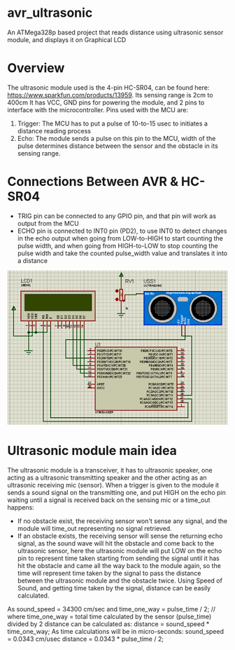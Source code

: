 # avr_ultrasonic
An ATMega328p based project that reads distance using ultrasonic sensor module, and displays it on Graphical LCD

# Overview
The ultrasonic module used is the 4-pin HC-SR04, can be found here: https://www.sparkfun.com/products/13959.
Its sensing range is 2cm to 400cm
It has VCC, GND pins for powering the module, and 2 pins to interface with the microcontroller.
Pins used with the MCU are:
  1. Trigger: The MCU has to put a pulse of 10-to-15 usec to initiates a distance reading process
  2. Echo:    The module sends a pulse on this pin to the MCU, width of the pulse determines distance between the sensor and the obstacle in its sensing range.

# Connections Between AVR & HC-SR04
- TRIG pin can be connected to any GPIO pin, and that pin will work as output from the MCU
- ECHO pin is connected to INT0 pin (PD2), to use INT0 to detect changes in the echo output when going from LOW-to-HIGH to start counting the pulse width, and when going from HIGH-to-LOW to stop counting the pulse width and take the counted pulse_width value and translates it into a distance

![Alt text](/img.png?raw=true "ATMega328P with Ultrasonic and LCD")

# Ultrasonic module main idea
The ultrasonic module is a transceiver, it has to ultrasonic speaker, one acting as a ultrasonic transmitting speaker and the other acting as an ultrasonic receiving mic (sensor).
When a trigger is given to the module it sends a sound signal on the transmitting one, and put HIGH on the echo pin waiting until a signal is received back on the sensing mic or a time_out happens:
- If no obstacle exist, the receiving sensor won't sense any signal, and the module will time_out representing no signal retrieved.
- If an obstacle exists, the receiving sensor will sense the returning echo signal, as the sound wave will hit the obstacle and come back to the ultrasonic sensor, here the ultrasonic module will put LOW on the echo pin to represent time taken starting from sending the signal until it has hit the obstacle and came all the way back to the module again, so the time will represent time taken by the signal to pass the distance between the ultrasonic module and the obstacle twice.
Using Speed of Sound, and getting time taken by the signal, distance can be easily calculated.

As sound_speed = 34300 cm/sec
and time_one_way = pulse_time / 2;   // where time_one_way = total time calculated by the sensor (pulse_time) divided by 2
distance can be calculated as:
distance = sound_speed * time_one_way;
As time calculations will be in micro-seconds:
sound_speed = 0.0343 cm/usec
distance = 0.0343 * pulse_time / 2;
